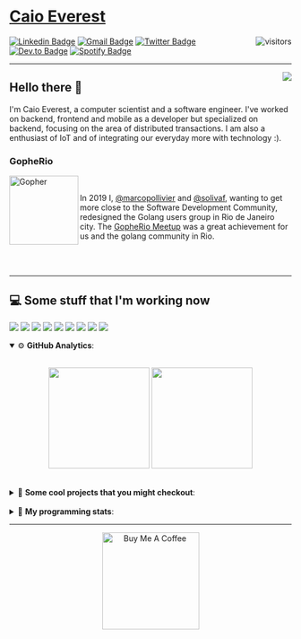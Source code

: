 # [Caio Everest](https://caioeverest.dev)

<img align="right" src="https://visitor-badge.glitch.me/badge?page_id=caioeverest.caioeverest" alt="visitors">

[![Linkedin Badge](https://img.shields.io/badge/-LinkedIn-blue?style=flat-square&logo=Linkedin&logoColor=white&link=https://www.linkedin.com/in/caioeverest/)](https://www.linkedin.com/in/caioeverest/)
[![Gmail Badge](https://img.shields.io/badge/-Gmail-c14438?style=flat-square&logo=Gmail&logoColor=white&link=mailto:mollivier.dev@gmail.com)](mailto:caioeverest.b@gmail.com/)
[![Twitter Badge](https://img.shields.io/badge/-Twitter-1DA1F2?style=flat-square&logo=Twitter&logoColor=white&link=https://twitter.com/caioeverest)](https://twitter.com/caioeverest)
[![Dev.to Badge](https://img.shields.io/badge/-Dev.to-363D44?style=flat-square&logo=Dev.to&logoColor=white&link=https://dev.to/caioeverest)](https://dev.to/caioeverest)
[![Spotify Badge](https://img.shields.io/badge/-Spotify-1ED760?style=flat-square&amp;labelColor=fff&amp;logo=Spotify&link=https://open.spotify.com/user/caio.everest)](https://open.spotify.com/user/caio.everest)

---
<img align="right" src="https://media3.giphy.com/media/Nx0rz3jtxtEre/200.gif"/>

## Hello there 🖖

<p>
    I'm Caio Everest, a computer scientist and a software engineer. I've worked on backend, frontend and mobile as a developer
    but specialized on backend, focusing on the area of distributed transactions. I am also a enthusiast of IoT and of integrating
    our everyday more with technology :).
</p>

### GopheRio

<img align="left" src="https://i.imgur.com/zmxMolD.png" alt="Gopher" width="123em">

<br>
<p>
    In 2019 I, <a href="https://github.com/marcopollivier">@marcopollivier</a> and <a href="https://github.com/solivaf">
    @solivaf</a>, wanting to get more close to the Software Development
    Community, redesigned the Golang users group in Rio de Janeiro city. The <a href="https://www.meetup.com/GopheRio">
    GopheRio Meetup</a> was a great achievement for us and the golang community in Rio.
</p>
<br><br>

---

## 💻 Some stuff that I'm working now

<a href=""><img src="https://img.shields.io/badge/-Go-00ADD8?style=flat-square&logo=go&logoColor=white"></a>
<a href=""><img src="https://img.shields.io/badge/-Rust-4f4f4f?style=flat-square&logo=rust&logoColor=white"></a>
<a href=""><img src="https://img.shields.io/badge/-Python-F7C400?style=flat-square&logo=python&logoColor=white"></a>
<a href=""><img src="https://img.shields.io/badge/-Ruby-980D02?style=flat-square&logo=ruby&logoColor=white"></a>
<a href=""><img src="http://img.shields.io/badge/-Java-007396?style=flat-square&logo=java&logoColor=white"></a>
<a href=""><img src="http://img.shields.io/badge/-Kotlin-7B6BDA?style=flat-square&logo=kotlin&logoColor=white"></a>
<a href=""><img src="http://img.shields.io/badge/-JavaScript-F7DF1E?style=flat-square&logo=JavaScript&logoColor=white"></a>
<a href=""><img src="http://img.shields.io/badge/-Terraform-623CE4?style=flat-square&logo=Terraform&logoColor=white"></a>
<a href=""><img src="http://img.shields.io/badge/-Ansible-171615?style=flat-square&logo=Ansible&logoColor=white"></a>

<details open>
    <summary>⚙ <b>GitHub Analytics</b>: </summary>
    <br>
    <p align="center">
        <img height="180em" src="https://github-readme-stats-eight-theta.vercel.app/api?username=caioeverest&show_icons=true&theme=tokyonight&include_all_commits=true&count_private=true"/>
        <img height="180em" src="https://github-readme-stats-eight-theta.vercel.app/api/top-langs/?username=caioeverest&layout=compact&langs_count=8&theme=tokyonight&include_all_commits=true&count_private=true"/>
    </p>
</details>

<br>

<details>
    <summary>🔨 <b>Some cool projects that you might checkout</b>: </summary>
    <div style="margin-left:3em">
        <li>🌠 <a href="https://github.com/caioeverest/supernova">Supernova</a> - Script that builds a development environment on linux machines</li>
        <li>⚙ <a href="https://github.com/caioeverest/gocfg">Gocfg</a> - A golang library that loads config structs from files with environment interpolation</li>
    </div>
</details>

<br>


<details>
 <summary>🤖 <b>My programming stats</b>: </summary>
<br>
<!--START_SECTION:waka-->
![Code Time](http://img.shields.io/badge/Code%20Time-3%2C330%20hrs%2046%20mins-blue)

**🐱 My GitHub Data** 

> 📦 80.6 kB Used in GitHub's Storage 
 > 
> 🏆 287 Contributions in the Year 2025
 > 
> 🚫 Not Opted to Hire
 > 
> 📜 42 Public Repositories 
 > 
> 🔑 9 Private Repositories 
 > 
**I'm an Early 🐤** 

```text
🌞 Morning                823 commits         ████░░░░░░░░░░░░░░░░░░░░░   17.95 % 
🌆 Daytime                2203 commits        ████████████░░░░░░░░░░░░░   48.06 % 
🌃 Evening                1054 commits        ██████░░░░░░░░░░░░░░░░░░░   22.99 % 
🌙 Night                  504 commits         ███░░░░░░░░░░░░░░░░░░░░░░   10.99 % 
```
📅 **I'm Most Productive on Wednesday** 

```text
Monday                   609 commits         ███░░░░░░░░░░░░░░░░░░░░░░   13.29 % 
Tuesday                  1146 commits        ██████░░░░░░░░░░░░░░░░░░░   25.00 % 
Wednesday                1223 commits        ███████░░░░░░░░░░░░░░░░░░   26.68 % 
Thursday                 390 commits         ██░░░░░░░░░░░░░░░░░░░░░░░   08.51 % 
Friday                   848 commits         █████░░░░░░░░░░░░░░░░░░░░   18.50 % 
Saturday                 155 commits         █░░░░░░░░░░░░░░░░░░░░░░░░   03.38 % 
Sunday                   213 commits         █░░░░░░░░░░░░░░░░░░░░░░░░   04.65 % 
```


📊 **This Week I Spent My Time On** 

```text
💬 Programming Languages: 
Lua                      1 hr 13 mins        ██████░░░░░░░░░░░░░░░░░░░   23.09 % 
Go                       43 mins             ███░░░░░░░░░░░░░░░░░░░░░░   13.86 % 
YAML                     38 mins             ███░░░░░░░░░░░░░░░░░░░░░░   12.18 % 
Python                   35 mins             ███░░░░░░░░░░░░░░░░░░░░░░   11.24 % 
Bash                     33 mins             ███░░░░░░░░░░░░░░░░░░░░░░   10.43 % 

🔥 Editors: 
Neovim                   3 hrs 6 mins        ███████████████░░░░░░░░░░   58.90 % 
IntelliJ IDEA            1 hr 27 mins        ███████░░░░░░░░░░░░░░░░░░   27.70 % 
VS Code                  42 mins             ███░░░░░░░░░░░░░░░░░░░░░░   13.40 % 

💻 Operating System: 
Mac                      5 hrs 16 mins       █████████████████████████   100.00 % 
```

**I Mostly Code in Go** 

```text
Go                       39 repos            ████████████░░░░░░░░░░░░░   47.56 % 
Shell                    5 repos             ██░░░░░░░░░░░░░░░░░░░░░░░   06.10 % 
Java                     4 repos             █░░░░░░░░░░░░░░░░░░░░░░░░   04.88 % 
Nix                      1 repo              ░░░░░░░░░░░░░░░░░░░░░░░░░   01.22 % 
Lua                      1 repo              ░░░░░░░░░░░░░░░░░░░░░░░░░   01.22 % 
```




 Last Updated on 14/07/2025 02:54:44 UTC
<!--END_SECTION:waka-->
</details>

---

<p align="center">
    <a href="https://www.buymeacoffee.com/caioeverest" target="_blank">
        <img src="https://az743702.vo.msecnd.net/cdn/kofi3.png?v=a" alt="Buy Me A Coffee" width="173em">
    </a>
</p>
